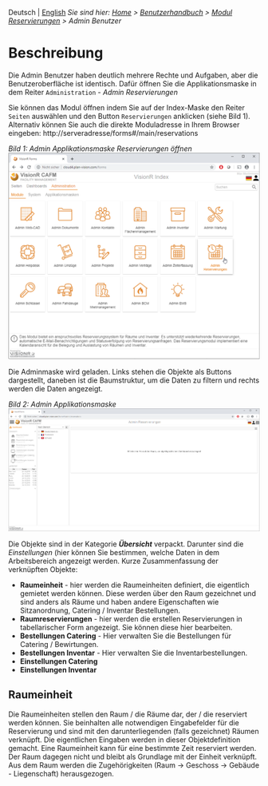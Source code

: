 <!-- TITLE: Modul "Reservierungen" für Admin Benutzer -->
<!-- SUBTITLE: Modul für die Online-Reservierungen von Räumen / Inventar / Arbeitsplätzen -->

Deutsch | [English](/en/modules/reservations/user)
*Sie sind hier: [Home](/home) > [Benutzerhandbuch](/de/user-guide) > [Modul Reservierungen](/de/modules/reservations) > Admin Benutzer*
# Beschreibung
Die Admin Benutzer haben deutlich mehrere Rechte und Aufgaben, aber die Benutzeroberfläche ist identisch. Dafür öffnen Sie die Applikationsmaske in dem Reiter `Administration` - *Admin Reservierungen*

Sie können das Modul öffnen indem Sie auf der Index-Maske den Reiter `Seiten` auswählen und den Button `Reservierungen` anklicken (siehe Bild 1). Alternativ können Sie auch die direkte Moduladresse in Ihrem Browser eingeben: http://serveradresse/forms#/main/reservations

*Bild 1: Admin Applikationsmaske Reservierungen öffnen*
![RES admin 1](/uploads/de-reservierungen/RES-admin1.png "Admin Applikationsmaske Reservierungen öffnen")

Die Adminmaske wird geladen. Links stehen die Objekte als Buttons dargestellt, daneben ist die Baumstruktur, um die Daten zu filtern und rechts werden die Daten angezeigt. 

*Bild 2: Admin Applikationsmaske*
![RES admin 2](/uploads/de-reservierungen/RES-admin2.png "Admin Applikationsmaske Reservierungen öffnen")

Die Objekte sind in der Kategorie ***Übersicht*** verpackt. Darunter sind die *Einstellungen* (hier können Sie bestimmen, welche Daten in dem Arbeitsbereich angezeigt werden.
Kurze Zusammenfassung der verknüpften Objekte:

* **Raumeinheit** - hier werden die Raumeinheiten definiert, die eigentlich gemietet werden können. Diese werden über den Raum gezeichnet und sind anders als Räume und haben andere Eigenschaften wie Sitzanordnung, Catering / Inventar Bestellungen.
* **Raumreservierungen** - hier werden die erstellen Reservierungen in tabellarischer Form angezeigt. Sie können diese hier bearbeiten.
* **Bestellungen Catering** - Hier verwalten Sie die Bestellungen für Catering / Bewirtungen. 
* **Bestellungen Inventar** - Hier verwalten Sie die Inventarbestellungen.
* **Einstellungen Catering**
* **Einstellungen Inventar**

## Raumeinheit

Die Raumeinheiten stellen den Raum / die Räume dar, der / die reserviert werden können. Sie beinhalten alle notwendigen Eingabefelder für die Reservierung und sind mit den darunterliegenden (falls gezeichnet) Räumen verknüpft. Die eigentlichen Eingaben werden in dieser Objektdefinition gemacht. Eine Raumeinheit kann für eine bestimmte Zeit reserviert werden. Der Raum dagegen nicht und bleibt als Grundlage mit der Einheit verknüpft. Aus dem Raum werden die Zugehörigkeiten (Raum -> Geschoss -> Gebäude - Liegenschaft) herausgezogen.  
